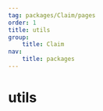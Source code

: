 ```yaml
---
tag: packages/Claim/pages
order: 1
title: utils
group:
    title: Claim
nav:
    title: packages
---
```


# utils
